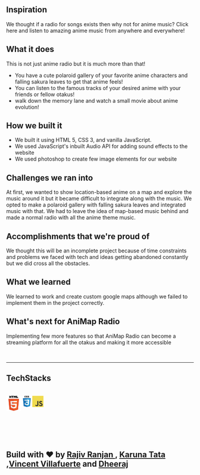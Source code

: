 ## Inspiration
We thought if a radio for songs exists then why not for anime music? Click here and listen to amazing anime music from anywhere and everywhere!
## What it does
This is not just anime radio but it is much more than that! 
- You have a cute polaroid gallery of your favorite anime characters and falling sakura leaves to get that anime feels!
- You can listen to the famous tracks of your desired anime with your friends or fellow otakus!
- walk down the memory lane and watch a small movie about anime evolution!
## How we built it
-  We built it using HTML 5, CSS 3, and vanilla JavaScript.
-  We used JavaScript's inbuilt Audio API for adding sound effects to the website
-  We used photoshop to create few image elements for our website
## Challenges we ran into
At first, we wanted to show location-based anime on a map and explore the music around it but it became difficult to integrate along with the music. We opted to make a polaroid gallery with falling sakura leaves and integrated music with that. We had to leave the idea of map-based music behind and made a normal radio with all the anime theme music.
## Accomplishments that we're proud of
We thought this will be an incomplete project because of time constraints and problems we faced with tech and ideas getting abandoned constantly but we did cross all the obstacles.
## What we learned
We learned to work and create custom google maps although we failed to implement them in the project correctly. 
## What's next for AniMap Radio
Implementing few more features so that AniMap Radio can become a streaming platform for all the otakus and making it more accessible


<br>
<hr/>

## TechStacks

<br>

<img align="left" alt="HTML5" width="40px" src="https://raw.githubusercontent.com/github/explore/80688e429a7d4ef2fca1e82350fe8e3517d3494d/topics/html/html.png" />
<img align="left" margin-top="10px" alt="CSS3" width="30px" src="https://raw.githubusercontent.com/github/explore/80688e429a7d4ef2fca1e82350fe8e3517d3494d/topics/css/css.png" />
<img align="left" alt="JavaScript" width="30px" src="https://raw.githubusercontent.com/github/explore/80688e429a7d4ef2fca1e82350fe8e3517d3494d/topics/javascript/javascript.png" />
 
 <br>
 <br>
<br><br>

<br><br>



## Build with ❤ by <a href ="https://github.com/rajivranjanmars" >Rajiv Ranjan </a> , <a href ="https://github.com/starlightknown" >Karuna Tata </a>,<a href ="https://github.com/vinzvinci" >Vincent Villafuerte</a> and <a href ="https://github.com/D-zero-7" >Dheeraj </a> 
